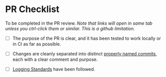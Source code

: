 # PR Checklist

To be completed in the PR review. *Note that links will open in same tab unless you ctrl-click them or similar. This is a github limitation.*

- [ ] The purpose of the PR is clear, and it has been tested to work locally or in CI as far as possible.
- [ ] Changes are cleanly separated into distinct [properly named commits](https://imburse.atlassian.net/wiki/spaces/DEV/pages/523665529/Commit+Messages), each with a clear comment and purpose.
- [ ] [Logging Standards](https://imburse.atlassian.net/wiki/spaces/DEV/pages/592281609/Observability+Standards) have been followed.

